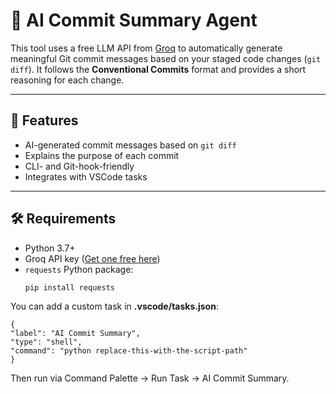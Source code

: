 # 🤖 AI Commit Summary Agent

This tool uses a free LLM API from [Groq](https://groq.com/) to automatically generate meaningful Git commit messages based on your staged code changes (`git diff`). It follows the **Conventional Commits** format and provides a short reasoning for each change.

---

## 🚀 Features

- AI-generated commit messages based on `git diff`
- Explains the purpose of each commit
- CLI- and Git-hook-friendly
- Integrates with VSCode tasks

---

## 🛠 Requirements

- Python 3.7+
- Groq API key ([Get one free here](https://console.groq.com/))
- `requests` Python package:
  ```bash
  pip install requests
  ```

You can add a custom task in **.vscode/tasks.json**:

```
{
"label": "AI Commit Summary",
"type": "shell",
"command": "python replace-this-with-the-script-path"
}
```

Then run via Command Palette → Run Task → AI Commit Summary.
